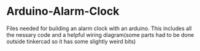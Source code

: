 # Arduino-Alarm-Clock
Files needed for building an alarm clock with an arduino. This includes all the nessary code and a helpful wiring diagram(some parts had to be done outside tinkercad so it has some slightly weird bits)
